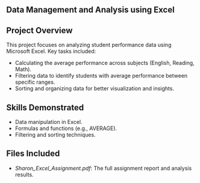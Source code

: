 ## Data Management and Analysis using Excel
 

## Project Overview  
This project focuses on analyzing student performance data using Microsoft Excel. Key tasks included:  
- Calculating the average performance across subjects (English, Reading, Math).  
- Filtering data to identify students with average performance between specific ranges.  
- Sorting and organizing data for better visualization and insights.  

## Skills Demonstrated  
- Data manipulation in Excel.  
- Formulas and functions (e.g., AVERAGE).  
- Filtering and sorting techniques.  

## Files Included  
- *Sharon_Excel_Assignment.pdf*: The full assignment report and analysis results.  

